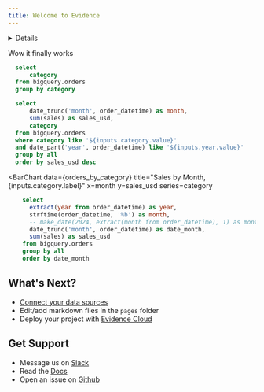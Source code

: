 ```yaml
---
title: Welcome to Evidence
---
```


<Details title='How to edit this page'>

  This page can be found in your project at `/pages/index.md`. Make a change to the markdown file and save it to see the change take effect in your browser.
</Details>

Wow it finally works

```sql categories
  select
      category
  from bigquery.orders
  group by category
```

<Dropdown data={categories} name=category value=category>
    <DropdownOption value="%" valueLabel="All Categories"/>
</Dropdown>

<Dropdown name=year>
    <DropdownOption value=% valueLabel="All Years"/>
    <DropdownOption value=2019/>
    <DropdownOption value=2020/>
    <DropdownOption value=2021/>
</Dropdown>

```sql orders_by_category
  select
      date_trunc('month', order_datetime) as month,
      sum(sales) as sales_usd,
      category
  from bigquery.orders
  where category like '${inputs.category.value}'
  and date_part('year', order_datetime) like '${inputs.year.value}'
  group by all
  order by sales_usd desc
```

<BarChart
    data={orders_by_category}
    title="Sales by Month, {inputs.category.label}"
    x=month
    y=sales_usd
    series=category
>
  <ReferenceLine y=9000 color=#63178f label=Benchmark hideValue/>
</BarChart>

```sql orders_by_month
    select
      extract(year from order_datetime) as year,
      strftime(order_datetime, '%b') as month,
      -- make_date(2024, extract(month from order_datetime), 1) as month,
      date_trunc('month', order_datetime) as date_month,
      sum(sales) as sales_usd
    from bigquery.orders
    group by all
    order by date_month
```


<LineChart
  data={orders_by_month}
  x=month
  y=sales_usd
  xFmt="mmm"
  series=year
  sort=false
/>

## What's Next?
- [Connect your data sources](settings)
- Edit/add markdown files in the `pages` folder
- Deploy your project with [Evidence Cloud](https://evidence.dev/cloud)

## Get Support
- Message us on [Slack](https://slack.evidence.dev/)
- Read the [Docs](https://docs.evidence.dev/)
- Open an issue on [Github](https://github.com/evidence-dev/evidence)
